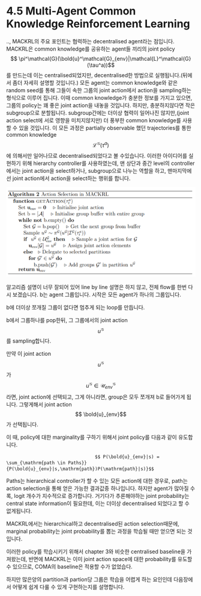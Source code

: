 # 4.5 Multi-Agent Common Knowledge Reinforcement Learning

.., MACKRL의 주요 포인트는 협력하는 decentralised agent라는 점입니다. MACKRL은  common knowledge를 공유하는 agent들 끼리의 joint policy $$ \pi^\mathcal{G}(\bold{u}^\mathcal{G}_{env}|\mathcal{L}^\mathcal{G}(\tau^a))$$를 만드는데 이는 centralised되었지만, decentralised한 방법으로 실행됩니다.\(뒤에서 좀더 자세히 설명할 것입니다.\) 모든 agent는 common knowledge와 같은 random seed를 통해 그들이 속한 그룹의 joint action에서 action을 sampling하는 형식으로 이루어 집니다. 이때 common knowledge가 충분한 정보를 가지고 있으면, 그룹의 policy는 꽤 좋은 joint action을 내놓을 것입니다. 하지만, 충분하지않다면 작은 subgroup으로 분할됩니다. subgroup간에는 더이상 협력이 일어나진 않지만,\(joint action select에 서로 영향을 미치지않지만\) 더 풍부한 common knowledge를 사용할 수 있을 것입니다. 이 모든 과정은 partially observable 했던 trajectories를 통한 common knowledge $$ \mathcal{L}^\mathcal{G}(\tau^a)$$에 의해서만 일어나므로 decentralised되었다고 볼 수있습니다. 이러한 아이디어를 실현하기 위해 hierarchy controller를  사용하였는데, 맨 상단과 중간 level의 controller에서는 joint action을 select하거나, subgroup으로 나누는 역할을 하고, 맨마지막에선 joint action에서 action을 select하는 행위를 합니다.

![](../../.gitbook/assets/marl_6.png)

알고리즘 설명이 너무 잘되어 있어 line by line 설명은 하지 않고, 전체 flow를 한번 다시 보겠습니다. b는 agent 그룹입니다. 시작은 모든 agent가 하나의 그룹입니다.

b에 더이상 쪼개질 그룹이 없다면 멈추게 되는 loop를 만듭니다.

b에서 그룹하나를 pop한뒤, 그 그룹에서의 joint action $$u^\mathcal{G}$$를 sampling합니다.

만약 이 joint action $$u^\mathcal{G}$$가 $$u^\mathcal{G} \in \mathcal{U}^\mathcal{G}_{env}$$라면, joint action에 선택되고, 그게 아니라면, group은 모두 쪼개져 b로 들어가게 됩니다. 그렇게해서 joint action $$ \bold{u}_{env}$$가 선택됩니다.

이 때, policy에 대한 marginality를 구하기 위해서 joint policy를 다음과 같이 유도합니다. 

                                     $$ P(\bold{u}_{env}|s) = \sum_{\mathrm{path \in Paths}}{P(\bold{u}_{env}|s,\mathrm{path})P(\mathrm{path}|s)}$$

Paths는 hierarchical controller가 할 수 있는 모든 action에 대한 경우로, path는 action selection을 통해 얻은 가능한 결과값중 하나입니다. 하지만 agent가 많아질 수록, logit 개수가 지수적으로 증가합니다. 거기다가 추론해야하는 joint probability는 central state information이 필요한데, 이는 더이상 decentralised 되었다고 할 수 없게됩니다. 

MACKRL에서는 hierarchical하고 decentralised된 action selection때문에, marginal probability는 joint probability를 뽑는 과정을 학습될 때만 얻으면 되는 것입니다.

이러한 policy를 학습시키기 위해서 chapter 3와 비슷한 centralised baseline을 가져왔는데, 반면에 MACKRL는 이미 joint action space에 대한 probability를 유도할 수 있으므로, COMA의 baseline은 적용할 수가 없었습다.

하지만 많은양의 partition과 partion당 그룹은 학습을 어렵게 하는 요인인데 다음장에서 어떻게 쉽게 다룰 수 있게 구현하는지를 설명합니다.

